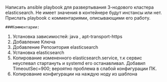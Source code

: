Написать ansible playbook для развертывания 3-нодового кластера elasticsearch. 
Не имеет значения в контейнере будут инстансы или нет. Прислать playbook с комментариями, описывающими его работу.

    ###Комментарии:
1. Установка зависимостей: java , apt-transport-https
2. Добавление Ключа
3. Добавление Репозитория elasticsearch
4. Установка elasticsearch
5. Копирование измененного elasticsearch.service, т.к сервис неуспевал стартануть и systemd его останавливал.
    Добавил TimeoutSec=900; вероятно проблема в слабой конфигурации ПК.
6. Копирование конфигурации на наждую ноду из шаблона

